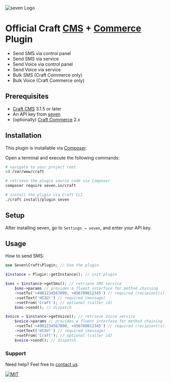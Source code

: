 ![](https://www.seven.io/wp-content/uploads/Logo.svg "seven Logo")

# Official Craft [CMS](https://craftcms.com) + [Commerce](https://craftcms.com/commerce) Plugin

- Send SMS via control panel
- Send SMS via service
- Send Voice via control panel
- Send Voice via service
- Bulk SMS (Craft Commerce only)
- Bulk Voice (Craft Commerce only)

## Prerequisites

- [Craft CMS](https://craftcms.com) 3.1.5 or later
- An API key from [seven](https://www.seven.io)
- (optionally) [Craft Commerce](https://craftcms.com/commerce) 2.x

## Installation

This plugin is installable via [Composer](https://getcomposer.org).

Open a terminal and execute the following commands:

```bash
# navigate to your project root
cd /var/www/craft

# retrieve the plugin source code via Composer
composer require seven.io/craft

# install the plugin via Craft CLI
./craft install/plugin seven
```

## Setup

After installing seven, go to `Settings → seven`, and enter your API key.

## Usage

How to send SMS:

```php
use Seven\Craft\Plugin; // Use the plugin

$instance = Plugin::getInstance(); // init plugin

$sms = $instance->getSms(); // retrieve SMS service
    $sms->params // provides a fluent interface for method chaining
    ->setTo('+4901234567890, +456789012345') // required (recipient(s))
    ->setText('HI2U!') // required (message)
    ->setFrom('Craft'); // optional (caller id)
    $sms->send(); // dispatch

$voice = $instance->getVoice(); // retrieve Voice service
    $voice->params // provides a fluent interface for method chaining
    ->setTo('+4901234567890, +456789012345') // required (recipient(s))
    ->setText('HI2U!') // required (message)
    ->setFrom('Craft'); // optional (caller id)
    $voice->send(); // dispatch
```

### Support

Need help? Feel free to [contact us](https://www.seven.io/en/company/contact/).

[![MIT](https://img.shields.io/badge/License-MIT-teal.svg)](LICENSE.md)
